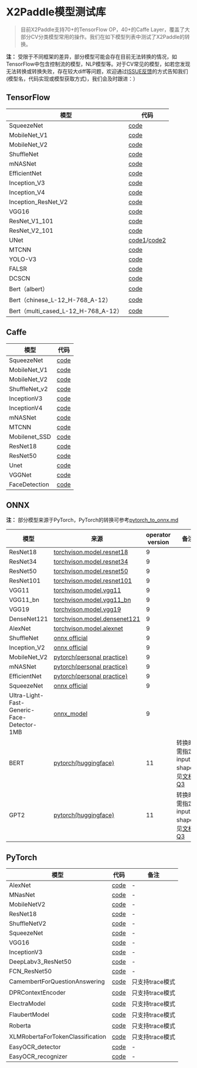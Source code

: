 # X2Paddle模型测试库
> 目前X2Paddle支持70+的TensorFlow OP，40+的Caffe Layer，覆盖了大部分CV分类模型常用的操作。我们在如下模型列表中测试了X2Paddle的转换。

**注：** 受限于不同框架的差异，部分模型可能会存在目前无法转换的情况，如TensorFlow中包含控制流的模型，NLP模型等。对于CV常见的模型，如若您发现无法转换或转换失败，存在较大diff等问题，欢迎通过[ISSUE反馈](https://github.com/PaddlePaddle/X2Paddle/issues/new)的方式告知我们(模型名，代码实现或模型获取方式)，我们会及时跟进：）

## TensorFlow

| 模型 | 代码 |
|------|----------|
| SqueezeNet | [code](https://github.com/tensorflow/tpu/blob/master/models/official/squeezenet/squeezenet_model.py)|
| MobileNet_V1 | [code](https://github.com/tensorflow/models/tree/master/research/slim/nets) |
| MobileNet_V2 | [code](https://github.com/tensorflow/models/tree/master/research/slim/nets) |
| ShuffleNet | [code](https://github.com/TropComplique/shufflenet-v2-tensorflow) |
| mNASNet | [code](https://github.com/tensorflow/tpu/tree/master/models/official/mnasnet) |
| EfficientNet | [code](https://github.com/tensorflow/tpu/tree/master/models/official/efficientnet) |
| Inception_V3 | [code](https://github.com/tensorflow/models/blob/master/research/slim/nets/inception_v3.py) |
| Inception_V4 | [code](https://github.com/tensorflow/models/blob/master/research/slim/nets/inception_v4.py) |
| Inception_ResNet_V2 | [code](https://github.com/tensorflow/models/blob/master/research/slim/nets/inception_resnet_v2.py) |
| VGG16 | [code](https://github.com/tensorflow/models/tree/master/research/slim/nets) |
| ResNet_V1_101 | [code](https://github.com/tensorflow/models/tree/master/research/slim/nets) |
| ResNet_V2_101 | [code](https://github.com/tensorflow/models/tree/master/research/slim/nets) |
| UNet | [code1](https://github.com/jakeret/tf_unet )/[code2](https://github.com/lyatdawn/Unet-Tensorflow) |
| MTCNN | [code](https://github.com/AITTSMD/MTCNN-Tensorflow) |
| YOLO-V3| [code](https://github.com/YunYang1994/tensorflow-yolov3) | 
| FALSR | [code](https://github.com/xiaomi-automl/FALSR) |
| DCSCN | [code](https://modelzoo.co/model/dcscn-super-resolution) |
| Bert（albert） | [code](https://github.com/google-research/albert#pre-trained-models) |
| Bert（chinese_L-12_H-768_A-12） | [code](https://github.com/google-research/bert#pre-trained-models) | 
| Bert（multi_cased_L-12_H-768_A-12） | [code](https://github.com/google-research/bert#pre-trained-models) | 

## Caffe

| 模型 | 代码 |
|-------|--------|
| SqueezeNet | [code](https://github.com/DeepScale/SqueezeNet/tree/master/SqueezeNet_v1.1) |
| MobileNet_V1 | [code](https://github.com/shicai/MobileNet-Caffe) |
| MobileNet_V2 | [code](https://github.com/shicai/MobileNet-Caffe) |
| ShuffleNet_v2 | [code](https://github.com/miaow1988/ShuffleNet_V2_pytorch_caffe/releases/tag/v0.1.0) |
| InceptionV3 | [code](https://github.com/soeaver/caffe-model/blob/master/cls/inception/) |
| InceptionV4 | [code](https://github.com/soeaver/caffe-model/blob/master/cls/inception/) |
| mNASNet | [code](https://github.com/LiJianfei06/MnasNet-caffe) |
| MTCNN | [code](https://github.com/kpzhang93/MTCNN_face_detection_alignment/tree/master/code/codes/MTCNNv1/model) |
| Mobilenet_SSD | [code](https://github.com/chuanqi305/MobileNet-SSD) |
| ResNet18 | [code](https://github.com/HolmesShuan/ResNet-18-Caffemodel-on-ImageNet/blob/master/deploy.prototxt) |
| ResNet50 | [code](https://github.com/soeaver/caffe-model/blob/master/cls/resnet/deploy_resnet50.prototxt) |
| Unet | [code](https://github.com/jolibrain/deepdetect/blob/master/templates/caffe/unet/deploy.prototxt) |
| VGGNet | [code](https://gist.github.com/ksimonyan/211839e770f7b538e2d8#file-vgg_ilsvrc_16_layers_deploy-prototxt) |
| FaceDetection | [code](https://github.com/ShiqiYu/libfacedetection/blob/master/models/caffe/yufacedetectnet-open-v1.prototxt) |





## ONNX
**注：** 部分模型来源于PyTorch，PyTorch的转换可参考[pytorch_to_onnx.md](pytorch_to_onnx.md)

| 模型 | 来源 | operator version|备注|
|-------|--------|---------|---------|
| ResNet18 | [torchvison.model.resnet18](https://github.com/pytorch/vision/blob/master/torchvision/models/resnet.py) |9|
| ResNet34 | [torchvison.model.resnet34](https://github.com/pytorch/vision/blob/master/torchvision/models/resnet.py) |9|
| ResNet50 | [torchvison.model.resnet50](https://github.com/pytorch/vision/blob/master/torchvision/models/resnet.py) |9|
| ResNet101 | [torchvison.model.resnet101](https://github.com/pytorch/vision/blob/master/torchvision/models/resnet.py) |9|
| VGG11 | [torchvison.model.vgg11](https://github.com/pytorch/vision/blob/master/torchvision/models/vgg.py) |9|
| VGG11_bn | [torchvison.model.vgg11_bn](https://github.com/pytorch/vision/blob/master/torchvision/models/vgg.py) |9|
| VGG19| [torchvison.model.vgg19](https://github.com/pytorch/vision/blob/master/torchvision/models/vgg.py) |9|
| DenseNet121 | [torchvison.model.densenet121](https://github.com/pytorch/vision/blob/master/torchvision/models/densenet.py) |9|
| AlexNet | [torchvison.model.alexnet](https://github.com/pytorch/vision/blob/master/torchvision/models/alexnet.py) |9|
| ShuffleNet | [onnx official](https://github.com/onnx/models/tree/master/vision/classification/shufflenet) |9|
| Inception_V2 | [onnx official](https://github.com/onnx/models/tree/master/vision/classification/inception_and_googlenet/inception_v2) |9|
| MobileNet_V2 | [pytorch(personal practice)](https://github.com/tonylins/pytorch-mobilenet-v2) |9|
| mNASNet | [pytorch(personal practice)](https://github.com/rwightman/gen-efficientnet-pytorch) |9|
| EfficientNet | [pytorch(personal practice)](https://github.com/rwightman/gen-efficientnet-pytorch) |9|
| SqueezeNet | [onnx official](https://s3.amazonaws.com/download.onnx/models/opset_9/squeezenet.tar.gz) |9|
|Ultra-Light-Fast-Generic-Face-Detector-1MB| [onnx_model](https://github.com/Linzaer/Ultra-Light-Fast-Generic-Face-Detector-1MB/tree/master/models/onnx)|9 |
|BERT| [pytorch(huggingface)](https://github.com/huggingface/transformers/blob/master/notebooks/04-onnx-export.ipynb)|11|转换时需指定input shape，见[文档Q3](../user_guides/FAQ.md)|
|GPT2| [pytorch(huggingface)](https://github.com/huggingface/transformers/blob/master/notebooks/04-onnx-export.ipynb)|11|转换时需指定input shape，见[文档Q3](../user_guides/FAQ.md)|


## PyTorch

| 模型 | 代码 | 备注 |
|------|----------|------|
| AlexNet | [code](https://github.com/pytorch/vision/blob/master/torchvision/models/alexnet.py)|-|
| MNasNet | [code](https://github.com/pytorch/vision/blob/master/torchvision/models/mnasnet.py) |-|
| MobileNetV2 | [code](https://github.com/pytorch/vision/blob/master/torchvision/models/mobilenet.py) |-|
| ResNet18 | [code](https://github.com/pytorch/vision/blob/master/torchvision/models/resnet.py) |-|
| ShuffleNetV2 | [code](https://github.com/pytorch/vision/blob/master/torchvision/models/shufflenet.py) |-|
| SqueezeNet | [code](https://github.com/pytorch/vision/blob/master/torchvision/models/squeezenet.py) |-|
| VGG16 | [code](https://github.com/pytorch/vision/blob/master/torchvision/models/vgg.py) |-|
| InceptionV3 | [code](https://github.com/pytorch/vision/blob/master/torchvision/models/inception.py) |-|
| DeepLabv3_ResNet50 | [code](https://github.com/pytorch/vision/blob/master/torchvision/models/segmentation/deeplabv3.py) |-|
| FCN_ResNet50 | [code](https://github.com/pytorch/vision/blob/master/torchvision/models/segmentation/fcn.py) |-|
| CamembertForQuestionAnswering | [code](https://huggingface.co/transformers/model_doc/camembert.html) |只支持trace模式|
| DPRContextEncoder | [code](https://huggingface.co/transformers/model_doc/dpr.html) |只支持trace模式|
| ElectraModel | [code](https://huggingface.co/transformers/model_doc/electra.html ) |只支持trace模式|
| FlaubertModel | [code](https://huggingface.co/transformers/model_doc/flaubert.html) |只支持trace模式|
| Roberta| [code](https://huggingface.co/transformers/model_doc/roberta.html)  |只支持trace模式|
| XLMRobertaForTokenClassification|[code](https://huggingface.co/transformers/model_doc/xlmroberta.html)  |只支持trace模式|
| EasyOCR_detector|[code](https://github.com/JaidedAI/EasyOCR/blob/master/easyocr/detection.py)  |-|
| EasyOCR_recognizer|[code](https://github.com/JaidedAI/EasyOCR/blob/master/easyocr/recognition.py)  |-|

